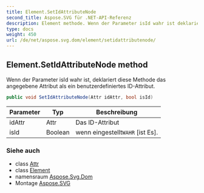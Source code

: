 ```yaml
---
title: Element.SetIdAttributeNode
second_title: Aspose.SVG für .NET-API-Referenz
description: Element methode. Wenn der Parameter isId wahr ist deklariert diese Methode das angegebene Attribut als ein benutzerdefiniertes IDAttribut.
type: docs
weight: 450
url: /de/net/aspose.svg.dom/element/setidattributenode/
---
```

## Element.SetIdAttributeNode method

Wenn der Parameter isId wahr ist, deklariert diese Methode das angegebene Attribut als ein benutzerdefiniertes ID-Attribut.

```csharp
public void SetIdAttributeNode(Attr idAttr, bool isId)
```

| Parameter | Typ | Beschreibung |
| --- | --- | --- |
| idAttr | Attr | Das ID-Attribut |
| isId | Boolean | wenn eingestellt`WAHR` [ist Es]. |

### Siehe auch

* class [Attr](../../attr/)
* class [Element](../)
* namensraum [Aspose.Svg.Dom](../../element/)
* Montage [Aspose.SVG](../../../)


